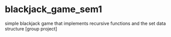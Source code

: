 # blackjack_game_sem1
simple blackjack game that implements recursive functions and the set data structure [group project]
